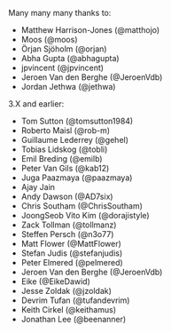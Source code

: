 Many many many thanks to:
* Matthew Harrison-Jones (@matthojo)
* Moos (@moos)
* Örjan Sjöholm (@orjan)
* Abha Gupta (@abhagupta)
* jpvincent (@jpvincent)
* Jeroen Van den Berghe (@JeroenVdb)
* Jordan Jethwa (@jethwa)

3.X and earlier:
* Tom Sutton (@tomsutton1984)
* Roberto Maisl (@rob-m)
* Guillaume Lederrey (@gehel)
* Tobias Lidskog (@tobli)
* Emil Breding (@emilb)
* Peter Van Gils (@kab12)
* Juga Paazmaya (@paazmaya)
* Ajay Jain
* Andy Dawson (@AD7six)
* Chris Southam (@ChrisSoutham)
* JoongSeob Vito Kim (@dorajistyle)
* Zack Tollman (@tollmanz)
* Steffen Persch (@n3o77)
* Matt Flower (@MattFlower)
* Stefan Judis (@stefanjudis)
* Peter Elmered (@pelmered)
* Jeroen Van den Berghe (@JeroenVdb)
* Eike (@EikeDawid)
* Jesse Zoldak (@jzoldak)
* Devrim Tufan (@tufandevrim)
* Keith Cirkel (@keithamus)
* Jonathan Lee (@beenanner)
